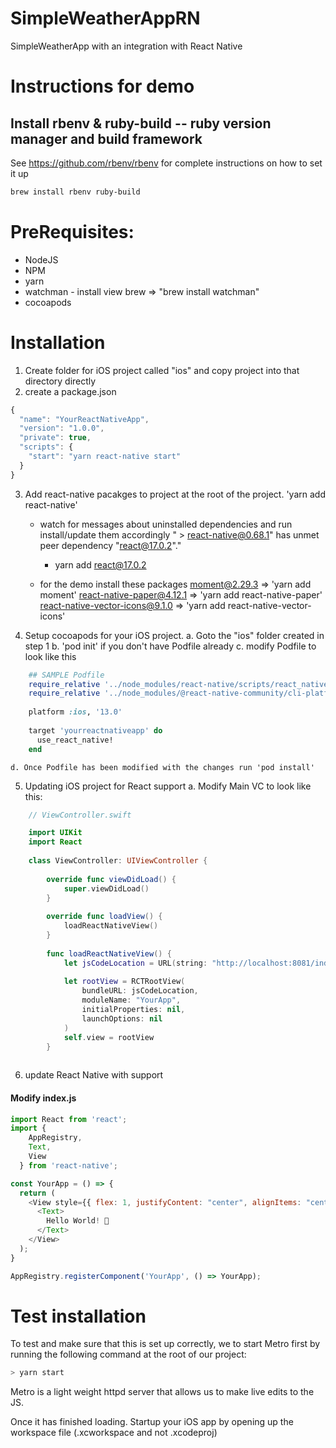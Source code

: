 # SimpleWeatherAppRN
SimpleWeatherApp with an integration with React Native


# Instructions for demo


## Install rbenv & ruby-build -- ruby version manager and build framework
See https://github.com/rbenv/rbenv for complete instructions on how to set it up

```bash
brew install rbenv ruby-build
```

# PreRequisites:
* NodeJS
* NPM 
* yarn
* watchman - install view brew => "brew install watchman"
* cocoapods


# Installation

1. Create folder for iOS project called "ios" and copy project into that directory directly
2. create a package.json
```javascript
{
  "name": "YourReactNativeApp",
  "version": "1.0.0",
  "private": true,
  "scripts": {
    "start": "yarn react-native start"
  }
}
```

3. Add react-native pacakges to project at the root of the project.
    'yarn add react-native'
    * watch for messages about uninstalled dependencies and run install/update them accordingly
        " > react-native@0.68.1" has unmet peer dependency "react@17.0.2"."

       * yarn add react@17.0.2

    * for the demo install these packages
        moment@2.29.3                       => 'yarn add moment'
        react-native-paper@4.12.1           => 'yarn add react-native-paper'
        react-native-vector-icons@9.1.0     => 'yarn add react-native-vector-icons'

4. Setup cocoapods for your iOS project.
    a. Goto the "ios" folder created in step 1
    b. 'pod init' if you don't have Podfile already
    c. modify Podfile to look like this 

```ruby
    ## SAMPLE Podfile
    require_relative '../node_modules/react-native/scripts/react_native_pods'
    require_relative '../node_modules/@react-native-community/cli-platform-ios/native_modules'
    
    platform :ios, '13.0'
    
    target 'yourreactnativeapp' do
      use_react_native!
    end
```

    d. Once Podfile has been modified with the changes run 'pod install'


5. Updating iOS project for React support
    a.  Modify Main VC to look like this:

```swift
    // ViewController.swift

    import UIKit
    import React
    
    class ViewController: UIViewController {
    
        override func viewDidLoad() {
            super.viewDidLoad()
        }
    
        override func loadView() {
            loadReactNativeView()
        }
    
        func loadReactNativeView() {
            let jsCodeLocation = URL(string: "http://localhost:8081/index.bundle?platform=ios")!
            
            let rootView = RCTRootView(
                bundleURL: jsCodeLocation,
                moduleName: "YourApp",
                initialProperties: nil,
                launchOptions: nil
            )
            self.view = rootView
        }
        
```

6. update React Native with support 
####  Modify __index.js__ 
```javascript
import React from 'react';
import {
    AppRegistry,
    Text,
    View
  } from 'react-native';

const YourApp = () => {
  return (
    <View style={{ flex: 1, justifyContent: "center", alignItems: "center" }}>
      <Text>
        Hello World! 🎉
      </Text>
    </View>
  );
}

AppRegistry.registerComponent('YourApp', () => YourApp);
````


# Test installation
To test and make sure that this is set up correctly, we to start Metro first by running the following command at the root of our project:

```bash
> yarn start
```

Metro is a light weight httpd server that allows us to make live edits to the JS.

Once it has finished loading.  Startup your iOS app by opening up the workspace file (<project>.xcworkspace and not <project>.xcodeproj)

